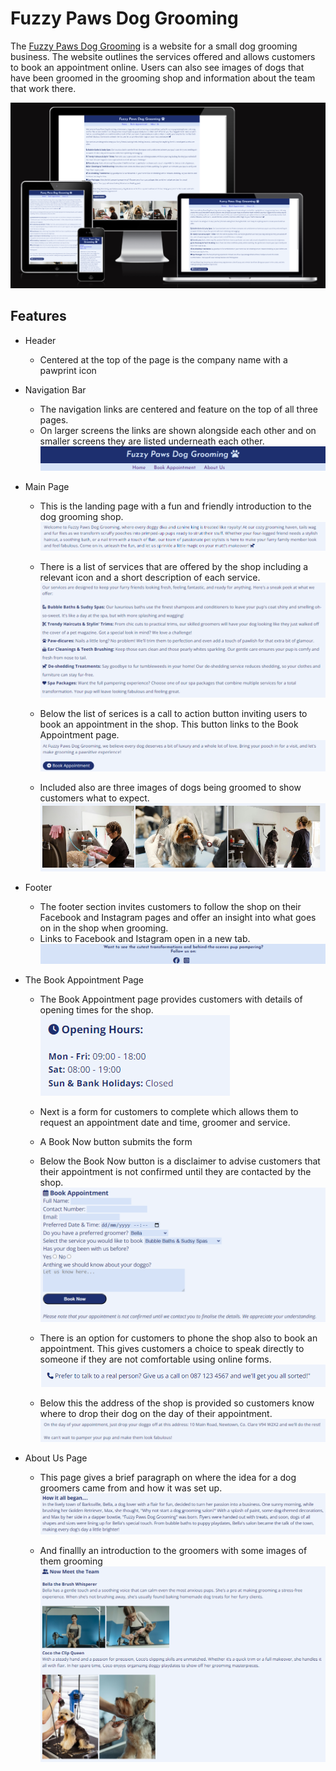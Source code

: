 # Fuzzy Paws Dog Grooming

The [Fuzzy Paws Dog Grooming](https://catgriffin85.github.io/project-portfolio-1-fuzzy-paws/) is a website for a small dog grooming business. The website outlines the services offered and allows customers to book an appointment online. Users can also see images of dogs that have been groomed in the grooming shop and information about the team that work there.

![Screenshot Generator](./assets/images/readme/screenshotgenerator.png)

## Features

* Header
    * Centered at the top of the page is the company name with a pawprint icon 

* Navigation Bar
    * The navigation links are centered and feature on the top of all three pages.
    * On larger screens the links are shown alongside each other and on smaller screens they are listed underneath each other. 
![Header and Navigation Bar](./assets/images/readme/headerAndNavBar.png)

* Main Page 

    * This is the landing page with a fun and friendly introduction to the dog grooming shop.
![Introduction](./assets/images/readme/introduction.png)

    * There is a list of services that are offered by the shop including a relevant icon and a short description of each service.
![List of Services](./assets/images/readme/servicesOffered.png)

    * Below the list of serices is a call to action button inviting users to book an appointment in the shop. This button links to the Book Appointment page.
![Call to Action Button](./assets/images/readme/callToAction.png)

    * Included also are three images of dogs being groomed to show customers what to expect.
![Grooming Images](./assets/images/readme/mainPageImages.png)

* Footer

    * The footer section invites customers to follow the shop on their Facebook and Instagram pages and offer an insight into what goes on in the shop when grooming.
    * Links to Facebook and Istagram open in a new tab.
![Footer](./assets/images/readme/footer.png)

* The Book Appointment Page

    * The Book Appointment page provides customers with details of opening times for the shop. 
![Opening Times](./assets/images/readme/openingHours.png)

    * Next is a form for customers to complete which allows them to request an appointment date and time, groomer and service.
    * A Book Now button submits the form
    * Below the Book Now button is a disclaimer to advise customers that their appointment is not confirmed until they are contacted by the shop. 
![Book Appointment Form](./assets/images/readme/bookAppointment.png)

    * There is an option for customers to phone the shop also to book an appointment. This gives customers a choice to speak directly to someone if they are not comfortable using online forms.
![Phone Option](./assets/images/readme/phoneOption.png)

    * Below this the address of the shop is provided so customers know where to drop their dog on the day of their appointment.
![Address](./assets/images/readme/address.png)

* About Us Page

    * This page gives a brief paragraph on where the idea for a dog groomers came from and how it was set up.
![How it Began](./assets/images/readme/howItBegan.png)

    * And finallly an introduction to the groomers with some images of them grooming
![Team Information](./assets/images/readme/meetTheTeam.png)


    

